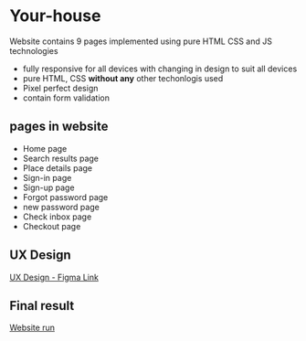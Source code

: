# Your-house
Website contains 9 pages implemented using pure HTML CSS and JS technologies
+ fully responsive for all devices with changing in design to suit all devices
+ pure HTML, CSS __without any__ other techonlogis used 
+ Pixel perfect design
+ contain form validation

## pages in website
+ Home page
+ Search results page 
+ Place details page
+ Sign-in page
+ Sign-up page
+ Forgot password page
+ new password page
+ Check inbox page
+ Checkout page

## UX Design
[UX Design - Figma Link](https://www.figma.com/proto/T82Dqwb76ikyz9teGBiFLl/Traveler-And-Booking-UI-Kits-(Community)?page-id=1%3A1621&node-id=4-1095&scaling=min-zoom&starting-point-node-id=4%3A1095&mode=design&t=o02ErPuNRB0RLpnA-1)

## Final result
[Website run](https://abdelrhmaan17.github.io/Your-house/)


